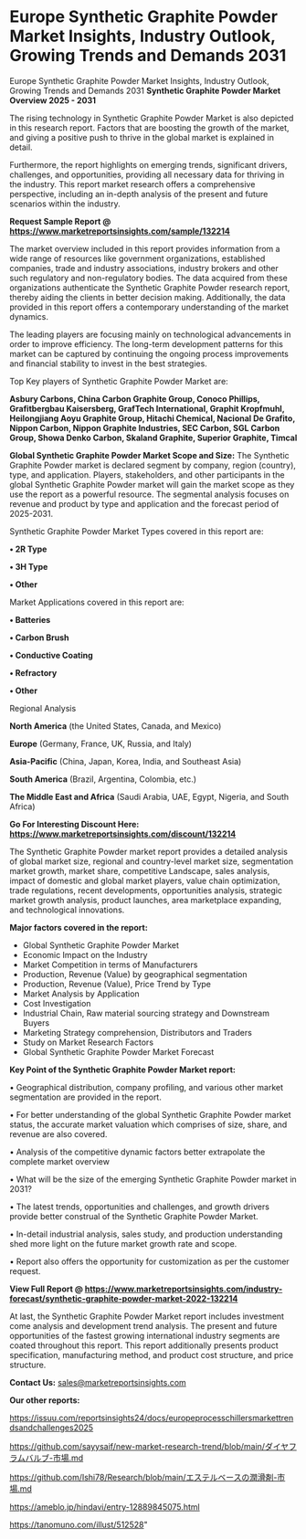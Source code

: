 # Europe Synthetic Graphite Powder Market Insights, Industry Outlook, Growing Trends and Demands 2031
 Europe Synthetic Graphite Powder Market Insights, Industry Outlook, Growing Trends and Demands 2031
<Strong> Synthetic Graphite Powder Market Overview 2025 - 2031</strong>

The rising technology in Synthetic Graphite Powder Market is also depicted in this research report. Factors that are boosting the growth of the market, and giving a positive push to thrive in the global market is explained in detail.

Furthermore, the report highlights on emerging trends, significant drivers, challenges, and opportunities, providing all necessary data for thriving in the industry. This report market research offers a comprehensive perspective, including an in-depth analysis of the present and future scenarios within the industry.

<strong>Request Sample Report @ <a href=https://www.marketreportsinsights.com/sample/132214>https://www.marketreportsinsights.com/sample/132214</a></strong>

The market overview included in this report provides information from a wide range of resources like government organizations, established companies, trade and industry associations, industry brokers and other such regulatory and non-regulatory bodies. The data acquired from these organizations authenticate the Synthetic Graphite Powder research report, thereby aiding the clients in better decision making. Additionally, the data provided in this report offers a contemporary understanding of the market dynamics.

The leading players are focusing mainly on technological advancements in order to improve efficiency. The long-term development patterns for this market can be captured by continuing the ongoing process improvements and financial stability to invest in the best strategies.

Top Key players of Synthetic Graphite Powder Market are:

<strong>Asbury Carbons, China Carbon Graphite Group, Conoco Phillips, Grafitbergbau Kaisersberg, GrafTech International, Graphit Kropfmuhl, Heilongjiang Aoyu Graphite Group, Hitachi Chemical, Nacional De Grafito, Nippon Carbon, Nippon Graphite Industries, SEC Carbon, SGL Carbon Group, Showa Denko Carbon, Skaland Graphite, Superior Graphite, Timcal</strong>

<strong><b>Global Synthetic Graphite Powder Market Scope and Size:</b></strong>
The Synthetic Graphite Powder market is declared segment by company, region (country), type, and application. Players, stakeholders, and other participants in the global Synthetic Graphite Powder market will gain the market scope as they use the report as a powerful resource. The segmental analysis focuses on revenue and product by type and application and the forecast period of 2025-2031.

Synthetic Graphite Powder Market Types covered in this report are:

<strong>• 2R Type

• 3H Type

• Other</strong>

Market Applications covered in this report are:

<strong>• Batteries

• Carbon Brush

• Conductive Coating

• Refractory

• Other</strong> 

Regional Analysis

<strong>North America</strong> (the United States, Canada, and Mexico)

<strong>Europe</strong> (Germany, France, UK, Russia, and Italy)

<strong>Asia-Pacific</strong> (China, Japan, Korea, India, and Southeast Asia)

<strong>South America</strong> (Brazil, Argentina, Colombia, etc.)

<strong>The Middle East and Africa</strong> (Saudi Arabia, UAE, Egypt, Nigeria, and South Africa)

<strong>Go For Interesting Discount Here: <a href=https://www.marketreportsinsights.com/discount/132214>https://www.marketreportsinsights.com/discount/132214</a></strong>

The Synthetic Graphite Powder market report provides a detailed analysis of global market size, regional and country-level market size, segmentation market growth, market share, competitive Landscape, sales analysis, impact of domestic and global market players, value chain optimization, trade regulations, recent developments, opportunities analysis, strategic market growth analysis, product launches, area marketplace expanding, and technological innovations.

<strong><b>Major factors covered in the report:</b></strong>
<ul>
  <li>Global Synthetic Graphite Powder Market </li>
  <li>Economic Impact on the Industry</li>
  <li>Market Competition in terms of Manufacturers</li>
  <li>Production, Revenue (Value) by geographical segmentation</li>
  <li>Production, Revenue (Value), Price Trend by Type</li>
  <li>Market Analysis by Application</li>
  <li>Cost Investigation</li>
  <li>Industrial Chain, Raw material sourcing strategy and Downstream Buyers</li>
  <li>Marketing Strategy comprehension, Distributors and Traders</li>
  <li>Study on Market Research Factors</li>
  <li>Global Synthetic Graphite Powder Market Forecast</li>
</ul>

<strong><b>Key Point of the Synthetic Graphite Powder Market report:</b></strong>

• Geographical distribution, company profiling, and various other market segmentation are provided in the report.

• For better understanding of the global Synthetic Graphite Powder market status, the accurate market valuation which comprises of size, share, and revenue are also covered.

• Analysis of the competitive dynamic factors better extrapolate the complete market overview

• What will be the size of the emerging Synthetic Graphite Powder market in 2031?

• The latest trends, opportunities and challenges, and growth drivers provide better construal of the Synthetic Graphite Powder Market.

• In-detail industrial analysis, sales study, and production understanding shed more light on the future market growth rate and scope.

• Report also offers the opportunity for customization as per the customer request.

<strong><b>View Full Report @ <a href=https://www.marketreportsinsights.com/industry-forecast/synthetic-graphite-powder-market-2022-132214>https://www.marketreportsinsights.com/industry-forecast/synthetic-graphite-powder-market-2022-132214</a></b></strong>


At last, the Synthetic Graphite Powder Market report includes investment come analysis and development trend analysis. The present and future opportunities of the fastest growing international industry segments are coated throughout this report. This report additionally presents product specification, manufacturing method, and product cost structure, and price structure.

<strong>Contact Us:</strong>
sales@marketreportsinsights.com

<strong>Our other reports:</strong>

<a href=https://issuu.com/reportsinsights24/docs/europeprocesschillersmarkettrendsandchallenges2025>https://issuu.com/reportsinsights24/docs/europeprocesschillersmarkettrendsandchallenges2025</a>

<a href=https://github.com/sayysaif/new-market-research-trend/blob/main/ダイヤフラムバルブ-市場.md>https://github.com/sayysaif/new-market-research-trend/blob/main/ダイヤフラムバルブ-市場.md</a>

<a href=https://github.com/Ishi78/Research/blob/main/エステルベースの潤滑剤-市場.md>https://github.com/Ishi78/Research/blob/main/エステルベースの潤滑剤-市場.md</a>

<a href=https://ameblo.jp/hindavi/entry-12889845075.html>https://ameblo.jp/hindavi/entry-12889845075.html</a>

<a href=https://tanomuno.com/illust/512528>https://tanomuno.com/illust/512528</a>"
